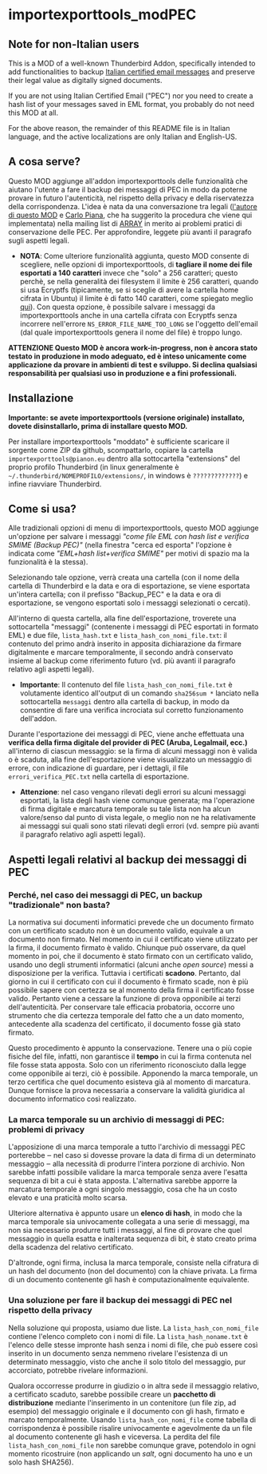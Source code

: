 # importexporttools_modPEC

## Note for non-Italian users
This is a MOD of a well-known Thunderbird Addon,
specifically intended to add functionalities to backup [Italian certified email messages](https://en.wikipedia.org/wiki/Certified_email) and preserve their legal value as digitally signed documents.

If you are not using Italian Certified Email ("PEC") nor you need to create a
hash list of your messages saved in EML format, you probably do not need this
MOD at all.

For the above reason, the remainder of this README file is in Italian language, and the active localizations are only Italian and English-US.

## A cosa serve?
Questo MOD aggiunge all'addon importexporttools delle funzionalità che aiutano l'utente a fare il backup dei messaggi di PEC in modo da poterne provare in futuro l'autenticità, nel rispetto della privacy e della riservatezza della corrispondenza. 
L'idea è nata da una conversazione tra legali ([l'autore di questo MOD](http://pianon.eu/) e [Carlo Piana](https://www.piana.eu/), che ha suggerito la procedura che viene qui implementata) nella mailing list di [ARRAY](https://www.array.eu/) in merito ai problemi pratici di conservazione delle PEC. Per approfondire, leggete più avanti il paragrafo sugli aspetti legali.

* **NOTA**: Come ulteriore funzionalità aggiunta, questo MOD consente di scegliere, nelle opzioni di importexporttools, di **tagliare il nome dei file esportati a 140 caratteri** invece che "solo" a 256 caratteri; questo perchè, se nella generalità dei filesystem il limite è 256 caratteri, quando si usa Ecryptfs (tipicamente, se si sceglie di avere la cartella home cifrata in Ubuntu) il limite è di fatto 140 caratteri, come spiegato meglio [qui](https://unix.stackexchange.com/questions/32795/what-is-the-maximum-allowed-filename-and-folder-size-with-ecryptfs)). Con questa opzione, è possibile salvare i messaggi da importexporttools anche in una cartella cifrata con Ecryptfs senza incorrere nell'errore `NS_ERROR_FILE_NAME_TOO_LONG` se l'oggetto dell'email (dal quale importexporttools genera il nome del file) è troppo lungo.

**ATTENZIONE Questo MOD è ancora work-in-progress, non è ancora stato testato in produzione in modo adeguato, ed è inteso unicamente come applicazione da provare in ambienti di test e sviluppo. Si declina qualsiasi responsabilità per qualsiasi uso in produzione e a fini professionali.**

## Installazione

**Importante: se avete importexporttools (versione originale) installato, dovete disinstallarlo, prima di installare questo MOD.**

Per installare importexporttools "moddato" è sufficiente scaricare il sorgente come ZIP da github, scompattarlo, copiare la cartella `importexporttools@pianon.eu` dentro alla sottocartella "extensions" del proprio profilo Thunderbird (in linux generalmente è `~/.thunderbird/NOMEPROFILO/extensions/`, in windows è `?????????????`) e infine riavviare Thunderbird.

## Come si usa?

Alle tradizionali opzioni di menu di importexporttools, questo MOD aggiunge un'opzione per salvare i messaggi *"come file EML con hash list e verifica SMIME (Backup PEC)"* (nella finestra "cerca ed esporta" l'opzione è indicata come *"EML+hash list+verifica SMIME"* per motivi di spazio ma la funzionalità è la stessa).

Selezionando tale opzione, verrà creata una cartella (con il nome della cartella di Thunderbird e la data e ora di esportazione, se viene esportata un'intera cartella; con il prefisso "Backup_PEC" e la data e ora di esportazione, se vengono esportati solo i messaggi selezionati o cercati).

All'interno di questa cartella, alla fine dell'esportazione, troverete una sottocartella "messaggi" (contenente i messaggi di PEC esportati in formato EML) e due file, `lista_hash.txt` e `lista_hash_con_nomi_file.txt`: il contenuto del primo andrà inserito in apposita dichiarazione da firmare digitalmente e marcare temporalmente, il secondo andrà conservato insieme al backup come riferimento futuro (vd. più avanti il paragrafo relativo agli aspetti legali).

  * **Importante**: Il contenuto del file `lista_hash_con_nomi_file.txt` è volutamente identico all'output di un comando `sha256sum *` lanciato nella sottocartella `messaggi` dentro alla cartella di backup, in modo da consentire di fare una verifica incrociata sul corretto funzionamento dell'addon.

Durante l'esportazione dei messaggi di PEC, viene anche effettuata una **verifica della firma digitale del provider di PEC (Aruba, Legalmail, ecc.)** all'interno di ciascun messaggio: se la firma di alcuni messaggi non è valida o è scaduta, alla fine dell'esportazione viene visualizzato un messaggio di errore, con indicazione di guardare, per i dettagli, il file `errori_verifica_PEC.txt` nella cartella di esportazione.

  * **Attenzione**: nel caso vengano rilevati degli errori su alcuni messaggi esportati, la lista degli hash viene comunque generata; ma l'operazione di firma digitale e marcatura temporale su tale lista non ha alcun valore/senso dal punto di vista legale, o meglio non ne ha relativamente ai messaggi sui quali sono stati rilevati degli errori (vd. sempre più avanti il paragrafo relativo agli aspetti legali).

## Aspetti legali relativi al backup dei messaggi di PEC

### Perché, nel caso dei messaggi di PEC, un backup "tradizionale" non basta?

La normativa sui documenti informatici prevede che un documento firmato con un certificato scaduto non è un documento valido, equivale a un documento non firmato. Nel momento in cui il certificato viene utilizzato per la firma, il documento firmato è valido. Chiunque può osservare, da quel momento in poi, che il documento è stato firmato con un certificato valido, usando uno degli strumenti informatici (alcuni anche _open source_) messi a disposizione per la verifica. Tuttavia i certificati **scadono**. Pertanto, dal giorno in cui il certificato con cui il documento è firmato scade, non è più possibile sapere con certezza se al momento della firma il certificato fosse valido. Pertanto viene a cessare la funzione di prova opponibile ai terzi dell'autenticità. Per conservare tale efficacia probatoria, occorre uno strumento che dia certezza temporale del fatto che a un dato momento, antecedente alla scadenza del certificato, il documento fosse già stato firmato.

Questo procedimento è appunto la conservazione. Tenere una o più copie fisiche del file, infatti, non garantisce il **tempo** in cui la firma contenuta nel file fosse stata apposta. Solo con un riferimento riconosciuto dalla legge come opponibile ai terzi, ciò è possibile. Apponendo la marca temporale, un terzo certifica che quel documento esisteva già al momento di marcatura. Dunque fornisce la prova necessaria a conservare la validità giuridica al documento informatico così realizzato.


### La marca temporale su un archivio di messaggi di PEC: problemi di privacy

L'apposizione di una marca temporale a tutto l'archivio di messaggi PEC porterebbe ‒ nel caso si dovesse provare la data di firma di un determinato messaggio ‒ alla necessità di produrre l'intera porzione di archivio. Non sarebbe infatti possibile validare la marca temporale senza avere l'esatta sequenza di bit a cui è stata apposta. L'alternativa sarebbe apporre la marcatura temporale a ogni singolo messaggio, cosa che ha un costo elevato e una praticità molto scarsa.

Ulteriore alternativa è appunto usare un **elenco di hash**, in modo che la marca temporale sia univocamente collegata a una serie di messaggi, ma non sia necessario produrre tutti i messaggi, al fine di provare che quel messaggio in quella esatta e inalterata sequenza di bit, è stato creato prima della scadenza del relativo certificato.

D'altronde, ogni firma, inclusa la marca temporale, consiste nella cifratura di un hash del documento (non del documento) con la chiave privata. La firma di un documento contenente gli hash è computazionalmente equivalente.

### Una soluzione per fare il backup dei messaggi di PEC nel rispetto della privacy

Nella soluzione qui proposta, usiamo due liste. La `lista_hash_con_nomi_file` contiene l'elenco completo con i nomi di file. La `lista_hash_noname.txt` è l'elenco delle stesse impronte hash senza i nomi di file, che può essere così inserito in un documento senza nemmeno rivelare l'esistenza di un determinato messaggio, visto che anche il solo titolo del messaggio, pur accorciato, potrebbe rivelare informazioni.

Qualora occorresse produrre in giudizio o in altra sede il messaggio relativo, a certificato scaduto, sarebbe possibile creare un **pacchetto di distribuzione** mediante l'inserimento in un contenitore (un file zip, ad esempio) del messaggio originale e il documento con gli hash, firmato e marcato temporalmente. Usando `lista_hash_con_nomi_file` come tabella di corrispondenza è possibile risalire univocamente e agevolmente da un file al documento contenente gli hash e viceversa. La perdita del file `lista_hash_con_nomi_file` non sarebbe comunque grave, potendolo in ogni momento ricostruire (non applicando un _salt_, ogni documento ha uno e un solo hash SHA256).